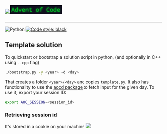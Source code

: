 # [![](https://adventofcode.com/favicon.png)![aoc text](assets/aoc_text.png)](https://adventofcode.com/)

--------------------------------------------------------------------------------
![Python](https://github.com/amrit110/aoc/workflows/Python/badge.svg)
[![Code style: black](https://img.shields.io/badge/code%20style-black-000000.svg)](https://github.com/psf/black)

## Template solution
To quickstart or bootstrap a solution script in python, (and optionally in C++ using `--cpp` flag)

```bash
./bootstrap.py -y <year> -d <day>
```

That creates a folder `<year>/<day>` and copies `template.py`. It also 
has functionality to use the [aocd package](https://github.com/wimglenn/advent-of-code-data)
to fetch input for the given day. To use it, export your session ID:

```bash
export AOC_SESSION=<session_id>
```

### Retrieving session id
It's stored in a cookie on your machine <img src="https://pbs.twimg.com/profile_images/1092451626781163523/0YzJMi-8.jpg" height="30px"/>
